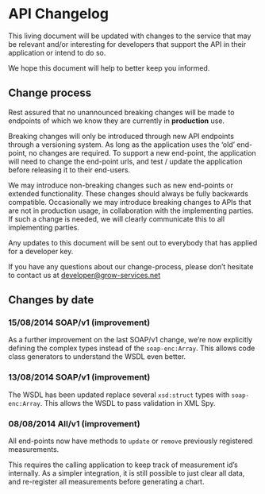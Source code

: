 # API Changelog

This living document will be updated with changes to the service that may be relevant and/or interesting for developers that support the API in their application or intend to do so. 

We hope this document will help to better keep you informed.

## Change process

Rest assured that no unannounced breaking changes will be made to endpoints of which we know they are currently in **production** use.

Breaking changes will only be introduced through new API endpoints through a versioning system. As long as the application uses the ‘old’ end-point, no changes are required. To support a new end-point, the application will need to change the end-point urls, and test / update the application before releasing it to their end-users.

We may introduce non-breaking changes such as new end-points or extended functionality. These changes should always be fully backwards compatible. Occasionally we may introduce breaking changes to APIs that are not in production usage, in collaboration with the implementing parties. If such a change is needed, we will clearly communicate this to all implementing parties.

Any updates to this document will be sent out to everybody that has applied for a developer key.

If you have any questions about our change-process, please don’t hesitate to contact us at developer@grow-services.net

## Changes by date

### 15/08/2014 SOAP/v1 (improvement)

As a further improvement on the last SOAP/v1 change, we’re now explicitly defining the complex types instead of the `soap-enc:Array`. This allows code class generators to understand the WSDL even better.

### 13/08/2014 SOAP/v1 (improvement)

The WSDL has been updated replace several `xsd:struct` types with `soap-enc:Array`. This allows the WSDL to pass validation in XML Spy.

### 08/08/2014 All/v1 (improvement)

All end-points now have methods to `update` or `remove` previously registered measurements. 

This requires the calling application to keep track of measurement id’s internally. 
As a simpler integration, it is still possible to just clear all data, and re-register all measurements before generating a chart.



